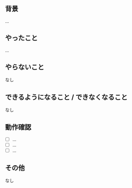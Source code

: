 ## 背景
<!--
修正の動機が判断できるようにする
関連ISSUEのリンクや、Slackのスレッドを貼るでもOK
-->
...

## やったこと
<!--
このプルリクで何をしたのか
-->
...

## やらないこと
<!--
このプルリクでやらないことは何か
* あれば。無いなら「無し」でOK）
* やらない場合は、いつやるのかを明記したり、ISSUEを作成しておくこと
-->
なし

## できるようになること / できなくなること
<!--
何ができるようになるのか？
* あれば。無いなら「無し」でOK
* 画面の変更であれば変更イメージが付くようなスクリーンショットを載せる
-->
なし

## 動作確認
<!--
どのような動作確認を行ったのか、結果はどうか
-->

- [ ] ...
- [ ] ...
- [ ] ...

## その他
<!--
レビュワーへの参考情報
* 実装上の懸念点や注意点などあれば記載
-->
なし
